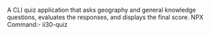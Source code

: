 A CLI quiz application that asks geography and general knowledge questions, evaluates the responses, and displays the final score.
NPX Command:- ii30-quiz
